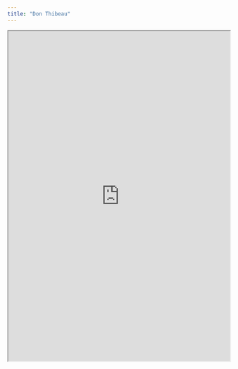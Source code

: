 ```yaml
---
title: "Don Thibeau"
---
```



<iframe height="750" width="100%" src="https://ewelton.github.io/ktest/wiki.html#Don%20Thibeau"></iframe>
